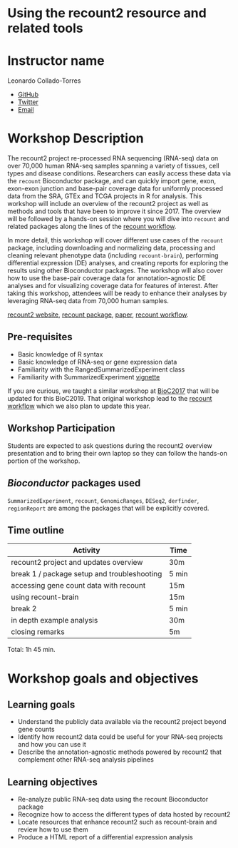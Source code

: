# Using the recount2 resource and related tools

# Instructor name

Leonardo Collado-Torres

* [GitHub](https://github.com/lcolladotor)
* [Twitter](https://twitter.com/fellgernon)
* [Email](mailto:leo.collado@libd.org)

# Workshop Description

The recount2 project re-processed RNA sequencing (RNA-seq) data on over 70,000 human RNA-seq samples spanning a variety of tissues, cell types and disease conditions. Researchers can easily access these data via the `recount` Bioconductor package, and can quickly import gene, exon, exon-exon junction and base-pair coverage data for uniformly processed data from the SRA, GTEx and TCGA projects in R for analysis. This workshop will include an overview of the recount2 project as well as methods and tools that have been to improve it since 2017. The overview will be followed by a hands-on session where you will dive into `recount` and related packages along the lines of the [recount workflow](http://bioconductor.org/packages/release/workflows/html/recountWorkflow.html).

In more detail, this workshop will cover different use cases of the `recount` package, including downloading and normalizing data, processing and cleaning relevant phenotype data (including `recount-brain`), performing differential expression (DE) analyses, and creating reports for exploring the results using other Bioconductor packages. The workshop will also cover how to use the base-pair coverage data for annotation-agnostic DE analyses and for visualizing coverage data for features of interest. After taking this workshop, attendees will be ready to enhance their analyses by leveraging RNA-seq data from 70,000 human samples.

[recount2 website](https://jhubiostatistics.shinyapps.io/recount/), [recount package](http://bioconductor.org/packages/recount), [paper](http://www.nature.com/nbt/journal/v35/n4/full/nbt.3838.html), [recount workflow](http://bioconductor.org/packages/release/workflows/html/recountWorkflow.html).

## Pre-requisites

* Basic knowledge of R syntax
* Basic knowledge of RNA-seq or gene expression data
* Familiarity with the RangedSummarizedExperiment class
* Familiarity with SummarizedExperiment [vignette](http://bioconductor.org/packages/release/bioc/vignettes/SummarizedExperiment/inst/doc/SummarizedExperiment.html)

If you are curious, we taught a similar workshop at [BioC2017](http://research.libd.org/recountWorkshop/) that will be updated for this BioC2019. That original workshop lead to the [recount workflow](http://bioconductor.org/packages/release/workflows/html/recountWorkflow.html) which we also plan to update this year.

## Workshop Participation

Students are expected to ask questions during the recount2 overview presentation and to bring their own laptop so they can follow the hands-on portion of the workshop.

## _Bioconductor_ packages used

`SummarizedExperiment`, `recount`, `GenomicRanges`, `DESeq2`, `derfinder`, `regionReport` are among the packages that will be explicitly covered.

## Time outline

| Activity                     | Time |
|------------------------------|------|
| recount2 project and updates overview                    | 30m  |
| break 1 / package setup and troubleshooting | 5 min |
| accessing gene count data with recount          | 15m  |
| using recount-brain | 15m   |
| break 2 | 5 min |
| in depth example analysis | 30m  |
| closing remarks | 5m |

Total: 1h 45 min.

# Workshop goals and objectives

## Learning goals

* Understand the publicly data available via the recount2 project beyond gene counts
* Identify how recount2 data could be useful for your RNA-seq projects and how you can use it
* Describe the annotation-agnostic methods powered by recount2 that complement other RNA-seq analysis pipelines

## Learning objectives

* Re-analyze public RNA-seq data using the recount Bioconductor package
* Recognize how to access the different types of data hosted by recount2
* Locate resources that enhance recount2 such as recount-brain and review how to use them
* Produce a HTML report of a differential expression analysis
